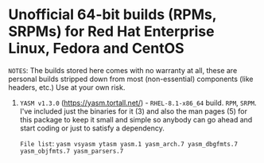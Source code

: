 # Unofficial 64-bit builds (RPMs, SRPMs) for Red Hat Enterprise Linux, Fedora and CentOS

``NOTES``: The builds stored here comes with no warranty at all, these are personal builds 
           stripped down from most (non-essential) components (like headers, etc.)
           Use at your own risk.

 1. ``YASM v1.3.0`` (https://yasm.tortall.net/) - ``RHEL-8.1-x86_64`` build. ``RPM``, ``SRPM``. I've included just the binaries for it (3) and
    also the man pages (5) for this package to keep it small and simple so anybody can go
    ahead and start coding or just to satisfy a dependency.

    ``File list``: ``yasm vsyasm ytasm yasm.1 yasm_arch.7 yasm_dbgfmts.7 yasm_objfmts.7 yasm_parsers.7``
